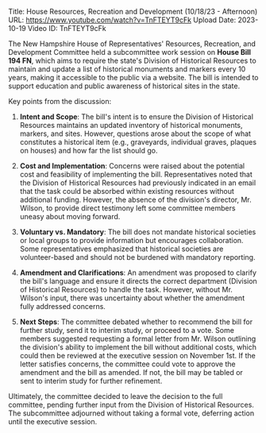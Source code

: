 Title: House Resources, Recreation and Development (10/18/23 - Afternoon)
URL: https://www.youtube.com/watch?v=TnFTEYT9cFk
Upload Date: 2023-10-19
Video ID: TnFTEYT9cFk

The New Hampshire House of Representatives' Resources, Recreation, and Development Committee held a subcommittee work session on **House Bill 194 FN**, which aims to require the state's Division of Historical Resources to maintain and update a list of historical monuments and markers every 10 years, making it accessible to the public via a website. The bill is intended to support education and public awareness of historical sites in the state.

Key points from the discussion:

1. **Intent and Scope**: The bill's intent is to ensure the Division of Historical Resources maintains an updated inventory of historical monuments, markers, and sites. However, questions arose about the scope of what constitutes a historical item (e.g., graveyards, individual graves, plaques on houses) and how far the list should go.

2. **Cost and Implementation**: Concerns were raised about the potential cost and feasibility of implementing the bill. Representatives noted that the Division of Historical Resources had previously indicated in an email that the task could be absorbed within existing resources without additional funding. However, the absence of the division's director, Mr. Wilson, to provide direct testimony left some committee members uneasy about moving forward.

3. **Voluntary vs. Mandatory**: The bill does not mandate historical societies or local groups to provide information but encourages collaboration. Some representatives emphasized that historical societies are volunteer-based and should not be burdened with mandatory reporting.

4. **Amendment and Clarifications**: An amendment was proposed to clarify the bill's language and ensure it directs the correct department (Division of Historical Resources) to handle the task. However, without Mr. Wilson's input, there was uncertainty about whether the amendment fully addressed concerns.

5. **Next Steps**: The committee debated whether to recommend the bill for further study, send it to interim study, or proceed to a vote. Some members suggested requesting a formal letter from Mr. Wilson outlining the division's ability to implement the bill without additional costs, which could then be reviewed at the executive session on November 1st. If the letter satisfies concerns, the committee could vote to approve the amendment and the bill as amended. If not, the bill may be tabled or sent to interim study for further refinement.

Ultimately, the committee decided to leave the decision to the full committee, pending further input from the Division of Historical Resources. The subcommittee adjourned without taking a formal vote, deferring action until the executive session.